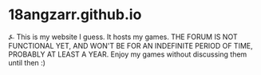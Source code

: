 # 18angzarr.github.io
⍼
This is my website I guess. It hosts my games. THE FORUM IS NOT FUNCTIONAL YET, AND WON'T BE FOR AN INDEFINITE PERIOD OF TIME, PROBABLY AT LEAST A YEAR. Enjoy my games without discussing them until then :)
